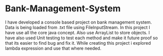 # Bank-Management-System
I have developed a console based project on bank management system. Data is being loaded from .txt file using FileInputStream. 
In this project I have use all the core java concept. Also use ArrayList to store objects. 
I have also used Unit testing to test each method and make it future proof so that its easier to find bug and fix it. While creating this project i explored lambda expression 
and use that where needed. 
